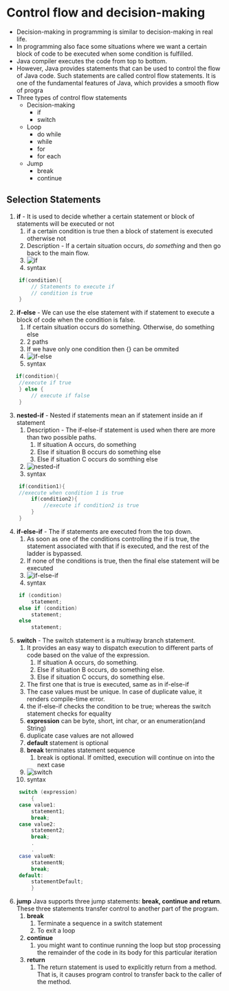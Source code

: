 # Control flow and decision-making

* Decision-making in programming is similar to decision-making in real life.
* In programming also face some situations where we want a certain block of code to be executed when some condition is fulfilled.
* Java compiler executes the code from top to bottom.
* However, Java provides statements that can be used to control the flow of Java code. Such statements are called control flow statements. It is one of the fundamental features of Java, which provides a smooth flow of progra
* Three types of control flow statements
  * Decision-making
    * if
    * switch
  * Loop
    * do while
    * while
    * for
    * for each
  * Jump
    * break
    * continue

## Selection Statements

1. **if** - It is used to decide whether a certain statement or block of statements will be executed or not
   1. if a certain condition is true then a block of statement is executed otherwise not
   2. Description - If a certain situation occurs, _do something_ and then go back to the main flow.
   3. ![if](z-if.png)
   4. syntax
```java
    if(condition){
        // Statements to execute if
        // condition is true
    }
```
2. **if-else** - We can use the else statement with if statement to execute a block of code when the condition is false.
   1. If certain situation occurs do something. Otherwise, do something else
   2. 2 paths
   3. If we have only one condition then {} can be ommited
   4. ![if-else](z-if-else.png)
   5. syntax
```java
   if(condition){
    //execute if true
    } else {
        // execute if false
    }
```
3. **nested-if** -  Nested if statements mean an if statement inside an if statement
   1. Description - The if-else-if statement is used when there are more than two possible paths.
      1. If situation A occurs, do something
      2. Else if situation B occurs do something else
      3. Else if situation C occurs do somthing else
   2. ![nested-if](z-nested-if.png)
   3. syntax
```java
    if(condition1){
    //execute when condition 1 is true
        if(condition2){
            //execute if condition2 is true
        }
    }   
```
4. **if-else-if** - The if statements are executed from the top down. 
   1. As soon as one of the conditions controlling the if is true, the statement associated with that if is executed, and the rest of the ladder is bypassed. 
   2. If none of the conditions is true, then the final else statement will be executed
   3. ![if-else-if](z-if-else-if.png)
   4. syntax
```java
    if (condition)
        statement;
    else if (condition)
        statement;
    else
        statement;
```
5. **switch** - The switch statement is a multiway branch statement. 
   1. It provides an easy way to dispatch execution to different parts of code based on the value of the expression.
      1. If situation A occurs, do something. 
      2. Else if situation B occurs, do something else. 
      3. Else if situation C occurs, do something else.
   2. The first one that is true is executed, same as in if-else-if
   3. The case values must be unique. In case of duplicate value, it renders compile-time error.
   4. the if-else-if checks the condition to be true; whereas the switch statement checks for equality
   5. **expression** can be byte, short, int char, or an enumeration(and String)
   6. duplicate case values are not allowed
   7. **default** statement is optional
   8. **break** terminates statement sequence
      1. break is optional. If omitted, execution will continue on into the next case
   9. ![switch](z-switch.png)
   10. syntax
```java
    switch (expression)
        {
    case value1:
        statement1;
        break;
    case value2:
        statement2;
        break;
        .
        .
    case valueN:
        statementN;
        break;
    default:
        statementDefault;
        }
```
6. **jump** Java supports three jump statements: **break, continue and return**. These three statements transfer control to another part of the program.
   1. **break**
      1. Terminate a sequence in a switch statement
      2. To exit a loop
   2. **continue**
      1. you might want to continue running the loop but stop processing the remainder of the code in its body for this particular iteration
   3. **return**
      1. The return statement is used to explicitly return from a method. That is, it causes program control to transfer back to the caller of the method.